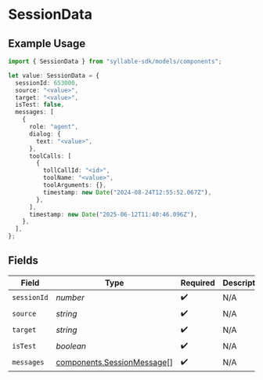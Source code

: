 # SessionData

## Example Usage

```typescript
import { SessionData } from "syllable-sdk/models/components";

let value: SessionData = {
  sessionId: 653000,
  source: "<value>",
  target: "<value>",
  isTest: false,
  messages: [
    {
      role: "agent",
      dialog: {
        text: "<value>",
      },
      toolCalls: [
        {
          tollCallId: "<id>",
          toolName: "<value>",
          toolArguments: {},
          timestamp: new Date("2024-08-24T12:55:52.067Z"),
        },
      ],
      timestamp: new Date("2025-06-12T11:40:46.096Z"),
    },
  ],
};
```

## Fields

| Field                                                                    | Type                                                                     | Required                                                                 | Description                                                              |
| ------------------------------------------------------------------------ | ------------------------------------------------------------------------ | ------------------------------------------------------------------------ | ------------------------------------------------------------------------ |
| `sessionId`                                                              | *number*                                                                 | :heavy_check_mark:                                                       | N/A                                                                      |
| `source`                                                                 | *string*                                                                 | :heavy_check_mark:                                                       | N/A                                                                      |
| `target`                                                                 | *string*                                                                 | :heavy_check_mark:                                                       | N/A                                                                      |
| `isTest`                                                                 | *boolean*                                                                | :heavy_check_mark:                                                       | N/A                                                                      |
| `messages`                                                               | [components.SessionMessage](../../models/components/sessionmessage.md)[] | :heavy_check_mark:                                                       | N/A                                                                      |